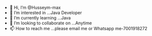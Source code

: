 - 👋 Hi, I’m @Husseym-max
- 👀 I’m interested in ...Java Developer
- 🌱 I’m currently learning ...Java
- 💞️ I’m looking to collaborate on ...Anytime
- 📫 How to reach me ...please email me or Whatsapp me-7001918272

<!---
Husseym-max/Husseym-max is a ✨ special ✨ repository because its `README.md` (this file) appears on your GitHub profile.
You can click the Preview link to take a look at your changes.
--->
